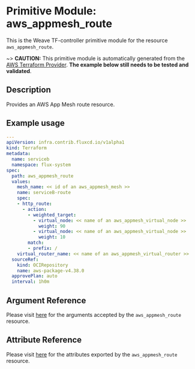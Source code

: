 
# Primitive Module: aws_appmesh_route

This is the Weave TF-controller primitive module for the resource `aws_appmesh_route`.

~> **CAUTION:** This primitive module is automatically generated from the [AWS Terraform Provider](https://registry.terraform.io/providers/hashicorp/aws/latest/docs/resources/appmesh_route). **The example below still needs to be tested and validated**.

## Description

Provides an AWS App Mesh route resource.

## Example usage

```yaml
---
apiVersion: infra.contrib.fluxcd.io/v1alpha1
kind: Terraform
metadata:
  name: serviceb
  namespace: flux-system
spec:
  path: aws_appmesh_route
  values:
    mesh_name: << id of an aws_appmesh_mesh >>
    name: serviceB-route
    spec:
    - http_route:
      - action:
        - weighted_target:
          - virtual_node: << name of an aws_appmesh_virtual_node >>
            weight: 90
          - virtual_node: << name of an aws_appmesh_virtual_node >>
            weight: 10
        match:
        - prefix: /
    virtual_router_name: << name of an aws_appmesh_virtual_router >>
  sourceRef:
    kind: OCIRepository
    name: aws-package-v4.38.0
  approvePlan: auto
  interval: 1h0m
```

## Argument Reference

Please visit [here](https://registry.terraform.io/providers/hashicorp/aws/latest/docs/resources/appmesh_route#argument-reference) for the arguments accepted by the `aws_appmesh_route` resource.

## Attribute Reference

Please visit [here](https://registry.terraform.io/providers/hashicorp/aws/latest/docs/resources/appmesh_route#attributes-reference) for the attributes exported by the `aws_appmesh_route` resource.
